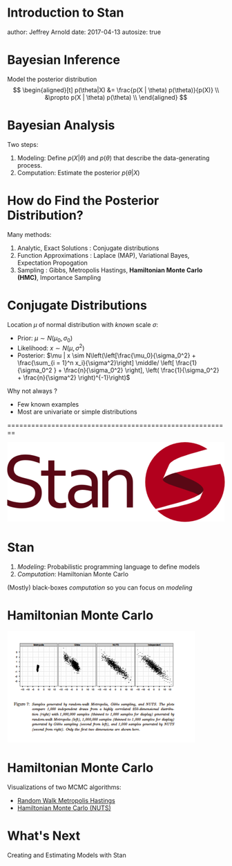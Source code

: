 Introduction to Stan
========================================================
author: Jeffrey Arnold
date: 2017-04-13
autosize: true

Bayesian Inference
========================================================

Model the posterior distribution
$$
\begin{aligned}[t]
p(\theta|X) &= \frac{p(X | \theta) p(\theta)}{p(X)} \\
&\propto p(X | \theta) p(\theta) \\
\end{aligned}
$$


Bayesian Analysis
========================================================

Two steps:

1. Modeling: Define $p(X | \theta)$ and $p(\theta)$ that describe the data-generating process.
2. Computation: Estimate the posterior $p(\theta | X)$

How do Find the Posterior Distribution?
========================================================

Many methods:

1. Analytic, Exact Solutions : Conjugate distributions
2. Function Approximations : Laplace (MAP), Variational Bayes, Expectation Propogation
3. Sampling : Gibbs, Metropolis Hastings, **Hamiltonian Monte Carlo (HMC)**, Importance Sampling

Conjugate Distributions
========================================================

Location $\mu$ of normal distribution with *known* scale $\sigma$:

- Prior: $\mu \sim N(\mu_0, \sigma_0)$
- Likelihood: $x \sim N(\mu, \sigma^2)$
- Posterior: $\mu | x \sim N\left(\left[\frac{\mu_0}{\sigma_0^2} + \frac{\sum_{i = 1}^n x_i}{\sigma^2}\right] \middle/ \left[ \frac{1}{\sigma_0^2 } + \frac{n}{\sigma_0^2} \right], \left( \frac{1}{\sigma_0^2} + \frac{n}{\sigma^2} \right)^{-1}\right)$

Why not always ?

- Few known examples
- Most are univariate or simple distributions


========================================================

![](img/stan-logo_name_banner.png)

Stan
========================================================

1. *Modeling*: Probabilistic programming language to define models
2. *Computation*: Hamiltonian Monte Carlo

(Mostly) black-boxes *computation* so you can focus on *modeling*

Hamiltonian Monte Carlo
========================================================

![](img/stan-example.png)

Hamiltonian Monte Carlo
========================================================

Visualizations of two MCMC algorithms:

- [Random Walk Metropolis Hastings](https://chi-feng.github.io/mcmc-demo/app.html#RandomWalkMH,banana)
- [Hamiltonian Monte Carlo (NUTS)](https://chi-feng.github.io/mcmc-demo/app.html#HamiltonianMC,banana)

What's Next
============

Creating and Estimating Models with Stan
